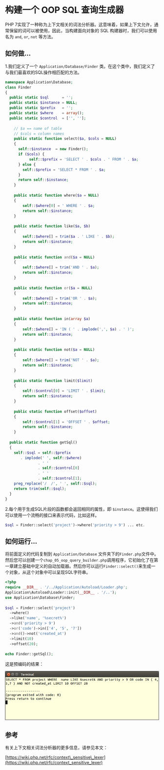 # 构建一个 OOP SQL 查询生成器

PHP 7实现了一种称为上下文相关的词法分析器。这意味着，如果上下文允许，通常保留的词可以被使用，因此，当构建面向对象的 SQL 构建器时，我们可以使用名为 `and`, `or`, `not` 等方法。

## 如何做...

1.我们定义了一个 `Application/Database/Finder` 类。在这个类中，我们定义了与我们最喜欢的SQL操作相匹配的方法。

```php
namespace Application\Database;
class Finder
{
  public static $sql      = '';
  public static $instance = NULL;
  public static $prefix   = '';
  public static $where    = array();
  public static $control  = ['', ''];
  
    // $a == name of table
    // $cols = column names
    public static function select($a, $cols = NULL)
    {
      self::$instance  = new Finder();
      if ($cols) {
           self::$prefix = 'SELECT ' . $cols . ' FROM ' . $a;
      } else {
        self::$prefix = 'SELECT * FROM ' . $a;
      }
      return self::$instance;
    }
    
    public static function where($a = NULL)
    {
        self::$where[0] = ' WHERE ' . $a;
        return self::$instance;
    }
    
    public static function like($a, $b)
    {
        self::$where[] = trim($a . ' LIKE ' . $b);
        return self::$instance;
    }
    
    public static function and($a = NULL)
    {
        self::$where[] = trim('AND ' . $a);
        return self::$instance;
    }
    
    public static function or($a = NULL)
    {
        self::$where[] = trim('OR ' . $a);
        return self::$instance;
    }
    
    public static function in(array $a)
    {
        self::$where[] = 'IN ( ' . implode(',', $a) . ' )';
        return self::$instance;
    }
    
    public static function not($a = NULL)
    {
        self::$where[] = trim('NOT ' . $a);
        return self::$instance;
    }
    
    public static function limit($limit)
    {
        self::$control[0] = 'LIMIT ' . $limit;
        return self::$instance;
    }
    
    public static function offset($offset)
    {
        self::$control[1] = 'OFFSET ' . $offset;
        return self::$instance;
    }

  public static function getSql()
  {
    self::$sql = self::$prefix
       . implode(' ', self::$where)
               . ' '
               . self::$control[0]
               . ' '
               . self::$control[1];
    preg_replace('/  /', ' ', self::$sql);
    return trim(self::$sql);
  }
}

```

2.每个用于生成SQL片段的函数都会返回相同的属性，即 `$instance`。这使得我们可以使用一个流畅的接口来表示代码，比如这样。

```php
$sql = Finder::select('project')->where('priority > 9') ... etc.
```

## 如何运行...

将前面定义的代码复制到 `Application/Database` 文件夹下的`Finder.php`文件中。然后您可以创建一个`chap_05_oop_query_builder.php`调用程序，它初始化了在第一章建立基础中定义的自动加载器。然后你可以运行`Finder::select()`来生成一个对象，从这个对象中可以呈现SQL字符串。

```php
<?php
require __DIR__ . '/../Application/Autoload/Loader.php';
Application\Autoload\Loader::init(__DIR__ . '/..');
use Application\Database\Finder;

$sql = Finder::select('project')
  ->where()
  ->like('name', '%secret%')
  ->and('priority > 9')
  ->or('code')->in(['4', '5', '7'])
  ->and()->not('created_at')
  ->limit(10)
  ->offset(20);

echo Finder::getSql();
```

这是预编码的结果：

![](../../.gitbook/assets/image%20%2876%29.png)

## 参考

有关上下文相关词法分析器的更多信息，请参见本文：

[https://wiki.php.net/rfc/context\_sensitive\_lexer](https://wiki.php.net/rfc/context_sensitive_lexer)

